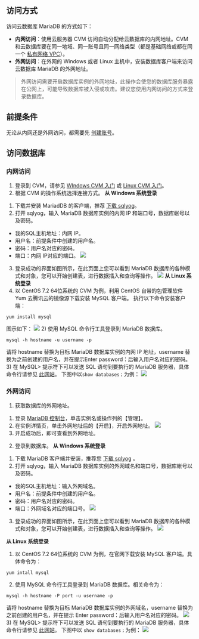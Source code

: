 ## 访问方式
访问云数据库 MariaDB 的方式如下：
- **内网访问**：使用云服务器 CVM 访问自动分配给云数据库的内网地址。CVM 和云数据库要在同一地域、同一账号且同一网络类型（都是基础网络或都在同一个 [私有网络 VPC](https://intl.cloud.tencent.com/document/product/215/535)）。
- **外网访问**：在外网的 Windows 或者 Linux 主机中，安装数据库客户端来访问云数据库 MariaDB 的外网地址。
>外网访问需要开启数据库实例的外网地址，此操作会使您的数据库服务暴露在公网上，可能导致数据库被入侵或攻击。建议您使用内网访问的方式来登录数据库。

## 前提条件
无论从内网还是外网访问，都需要先 [创建账号](https://cloud.tencent.com/document/product/237/7054)。

## 访问数据库
### 内网访问
1. 登录到 CVM，请参见 <a href="https://cloud.tencent.com/document/product/213/2764" target="_blank">WIndows CVM 入门</a> 或 <a href="https://cloud.tencent.com/document/product/213/2936" target="_blank">Linux CVM 入门</a>。
2. 根据 CVM 的操作系统选择连接方式。
**从 Windows 系统登录**
1) 下载并安装 MariadDB 的客户端，推荐 [下载 sqlyog](https://www.webyog.com/)。
2) 打开 sqlyog，输入 MariaDB 数据库实例的内网 IP 和端口号，数据库帐号以及密码。
 - 我的SQL主机地址：内网 IP。
 - 用户名：前提条件中创建的用户名。
 - 密码：用户名对应的密码。
 - 端口：内网 IP对应的端口。
![](https://main.qcloudimg.com/raw/5a8c629f764f9a884744da4af738ae00.png)
3) 登录成功的界面如图所示，在此页面上您可以看到 MariaDB 数据库的各种模式和对象，您可以开始创建表，进行数据插入和查询等操作。
![](https://main.qcloudimg.com/raw/6c296dd8b1e778f16db7d98e4c88325c.png)
**从 Linux 系统登录**
1) 以 CentOS 7.2 64位系统的 CVM 为例，利用 CentOS 自带的包管理软件 Yum 去腾讯云的镜像源下载安装 MySQL 客户端。
执行以下命令安装客户端：
```
yum install mysql
```
图示如下：
![](https://mc.qcloudimg.com/static/img/eee76fa95379b8a25fc076b66b4ca28c/image.png)
2) 使用 MySQL 命令行工具登录到 MariaDB 数据库。
```
mysql -h hostname -u username -p
```
请将 hostname 替换为目标 MariaDB 数据库实例的内网 IP 地址，username 替换为之前创建的用户名，并在提示Enter password：后输入用户名对应的密码。
3) 在 MySQL> 提示符下可以发送 SQL 语句到要执行的 MariaDB 服务器，具体命令行请参见 [此网站](https://dev.mysql.com/doc/refman/5.7/en/mysql-commands.html)。
下图中以`show databases；`为例：
![](https://mc.qcloudimg.com/static/img/76b4346a84f7388ae263dc6c09220fc0/image.png)

### 外网访问
1. 获取数据库的外网地址。
1) 登录 [MariaDB 控制台](https://console.cloud.tencent.com/tdsql)，单击实例名或操作列的【管理】。
2) 在实例详情页，单击外网地址后的【开启】，开启外网地址。
![](https://main.qcloudimg.com/raw/f7575ce415436b2d77b8a78e2faff999.png)
3) 开启成功后，即可查看到外网地址。

2. 登录到数据库。
**从 Windows 系统登录**
1) 下载 MariaDB 客户端并安装，推荐您 [下载 sqlyog](https://www.webyog.com/) 。
2) 打开 sqlyog，输入 MariaDB 数据库实例的外网域名和端口号，数据库帐号以及密码。
 - 我的SQL主机地址：输入外网域名。
 - 用户名：前提条件中创建的用户名。
 - 密码：用户名对应的密码。
 - 端口：外网域名对应的端口号。
![](https://main.qcloudimg.com/raw/1c2c5cd0f4e4edb7bd9c1f921775284a.png)
3) 登录成功的界面如图所示，在此页面上您可以看到 MariaDB 数据库的各种模式和对象，您可以开始创建表，进行数据插入和查询等操作。
![](https://main.qcloudimg.com/raw/95c99b7db6b2d972aa3020268887d42d.png)

**从 Linux 系统登录**
1) 以 CentOS 7.2 64位系统的 CVM 为例，在官网下载安装 MySQL 客户端。具体命令为：
```
yum intall mysql
```
2) 使用 MySQL 命令行工具登录到 MariaDB 数据库。相关命令为：
```
mysql -h hostname -P port -u username -p
```
请将 hostname 替换为目标 MariaDB 数据库实例的外网域名，username 替换为之前创建的用户名，并在提示 Enter password：后输入用户名对应的密码。
![](https://mc.qcloudimg.com/static/img/230ca6d65526050e062c3f59186d4e6c/image.png)
3) 在 MySQL> 提示符下可以发送 SQL 语句到要执行的 MariaDB 服务器，具体命令行请参见 [此网站](https://dev.mysql.com/doc/refman/5.7/en/mysql-commands.html)。
下图中以 `show databases；`为例：
![](https://mc.qcloudimg.com/static/img/76b4346a84f7388ae263dc6c09220fc0/image.png)



